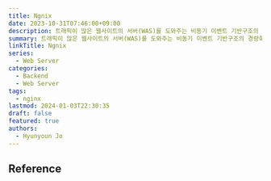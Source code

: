 ```yaml
---
title: Ngnix
date: 2023-10-31T07:46:00+09:00
description: 트래픽이 많은 웹사이트의 서버(WAS)를 도와주는 비동기 이벤트 기반구조의 경량화 웹 서버 프로그램
summary: 트래픽이 많은 웹사이트의 서버(WAS)를 도와주는 비동기 이벤트 기반구조의 경량화 웹 서버 프로그램
linkTitle: Ngnix
series:
  - Web Server
categories:
  - Backend
  - Web Server
tags:
  - nginx
lastmod: 2024-01-03T22:30:35
draft: false
featured: true
authors:
  - Hyunyoun Jo
---
```


## Reference
